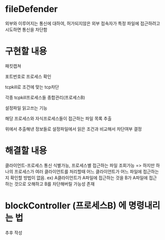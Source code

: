 # fileDefender
외부와 이루어지는 통신에 대하여, 허가되지않은 외부 접속자가 특정 파일에 접근하려고 시도하면 통신을 차단함

# 구현할 내용
패킷캡쳐

포트번호로 프로세스 확인

tcpkill로 조건에 맞는 tcp차단

각종 tcpkill프로세스들 종합관리(프로세스B)

설정파일 읽고쓰는 기능

해당 프로세스와 자식프로세스들이 접근하는 파일 목록 추출

위에서 추출해낸 정보들로 설정파일에서 읽은 조건과 비교해서 차단여부 결정

# 해결할 내용
클라이언트-프로세스 통신 식별가능, 프로세스별 접근하는 파일 조회가능
=> 하지만 하나의 프로세스가 여러 클라이언트를 처리할때 어느 클라이언트가 어느 파일에 접근하는지 확인할 방법이 없음.
ex) A클라이언트가 A파일에 접근하는 것을 B가 A파일에 접근하는 것으로 오해하고 B를 차단해버릴 가능성 존재

# blockController (프로세스B) 에 명령내리는 법
추후 작성
